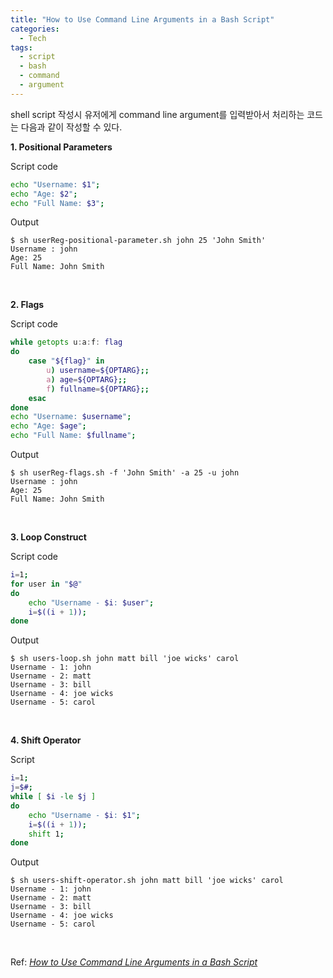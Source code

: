 ```yaml
---
title: "How to Use Command Line Arguments in a Bash Script"
categories:
  - Tech
tags:
  - script
  - bash
  - command
  - argument
---
```


shell script 작성시 유저에게 command line argument를 입력받아서 처리하는 코드는 다음과 같이 작성할 수 있다.

**1. Positional Parameters**

Script code
```sh
echo "Username: $1";
echo "Age: $2";
echo "Full Name: $3";
```
Output
```
$ sh userReg-positional-parameter.sh john 25 'John Smith'
Username : john
Age: 25
Full Name: John Smith
```
<br>

**2. Flags**

Script code
```sh
while getopts u:a:f: flag
do
    case "${flag}" in
        u) username=${OPTARG};;
        a) age=${OPTARG};;
        f) fullname=${OPTARG};;
    esac
done
echo "Username: $username";
echo "Age: $age";
echo "Full Name: $fullname";
```

Output
```
$ sh userReg-flags.sh -f 'John Smith' -a 25 -u john
Username : john
Age: 25
Full Name: John Smith
```
<br>

**3. Loop Construct**

Script code
```sh
i=1;
for user in "$@" 
do
    echo "Username - $i: $user";
    i=$((i + 1));
done
```
Output
```
$ sh users-loop.sh john matt bill 'joe wicks' carol
Username - 1: john
Username - 2: matt
Username - 3: bill
Username - 4: joe wicks
Username - 5: carol
```
<br>

**4. Shift Operator**

Script
```sh
i=1;
j=$#;
while [ $i -le $j ] 
do
    echo "Username - $i: $1";
    i=$((i + 1));
    shift 1;
done
```
Output
```
$ sh users-shift-operator.sh john matt bill 'joe wicks' carol
Username - 1: john
Username - 2: matt
Username - 3: bill
Username - 4: joe wicks
Username - 5: carol
```
<br>

Ref: [_How to Use Command Line Arguments in a Bash Script_](https://www.baeldung.com/linux/use-command-line-arguments-in-bash-script)